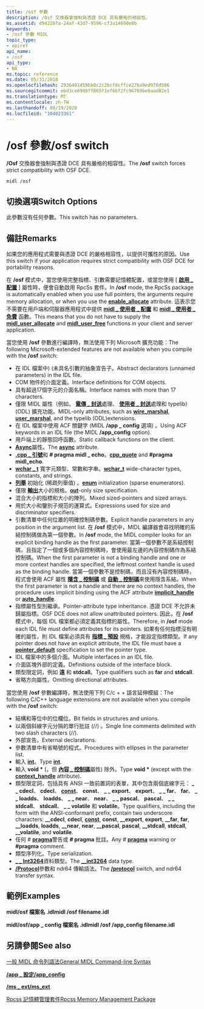 ```yaml
---
title: /osf 參數
description: /Osf 交換器會強制與憑證 DCE 具有嚴格的相容性。
ms.assetid: d94228fa-24af-43d7-9596-cf3a14690e0b
keywords:
- /osf 參數 MIDL
topic_type:
- apiref
api_name:
- /osf
api_type:
- NA
ms.topic: reference
ms.date: 05/31/2018
ms.openlocfilehash: 2936401d59bb8c2c2bcfdcffce27ba9ed978d506
ms.sourcegitcommit: ebd3ce6908ff865f1ef66f2fc96769be0aad82e1
ms.translationtype: MT
ms.contentlocale: zh-TW
ms.lasthandoff: 08/19/2020
ms.locfileid: "104023361"
---
```

# <a name="osf-switch"></a><span data-ttu-id="317fc-104">/osf 參數</span><span class="sxs-lookup"><span data-stu-id="317fc-104">/osf switch</span></span>

<span data-ttu-id="317fc-105">**/Osf** 交換器會強制與憑證 DCE 具有嚴格的相容性。</span><span class="sxs-lookup"><span data-stu-id="317fc-105">The **/osf** switch forces strict compatibility with OSF DCE.</span></span>

``` syntax
midl /osf
```

## <a name="switch-options"></a><span data-ttu-id="317fc-106">切換選項</span><span class="sxs-lookup"><span data-stu-id="317fc-106">Switch Options</span></span>

<span data-ttu-id="317fc-107">此參數沒有任何參數。</span><span class="sxs-lookup"><span data-stu-id="317fc-107">This switch has no parameters.</span></span>

## <a name="remarks"></a><span data-ttu-id="317fc-108">備註</span><span class="sxs-lookup"><span data-stu-id="317fc-108">Remarks</span></span>

<span data-ttu-id="317fc-109">如果您的應用程式需要與憑證 DCE 的嚴格相容性，以提供可攜性的原因。</span><span class="sxs-lookup"><span data-stu-id="317fc-109">Use this switch if your application requires strict compatibility with OSF DCE for portability reasons.</span></span>

<span data-ttu-id="317fc-110">在 **/osf** 模式中，當您使用完整指標、引數需要記憶體配置，或當您使用 [ [**啟用 \_ 配置**](enable-allocate.md) ] 屬性時，便會自動啟用 RpcSs 套件。</span><span class="sxs-lookup"><span data-stu-id="317fc-110">In **/osf** mode, the RpcSs package is automatically enabled when you use full pointers, the arguments require memory allocation, or when you use the [**enable\_allocate**](enable-allocate.md) attribute.</span></span> <span data-ttu-id="317fc-111">這表示您不需要在用戶端和伺服器應用程式中提供 [**midl \_ 使用者 \_ 配置**](/windows/desktop/Rpc/the-midl-user-allocate-function) 和 [**midl \_ 使用者 \_ 免費**](/windows/desktop/Rpc/the-midl-user-free-function) 函數。</span><span class="sxs-lookup"><span data-stu-id="317fc-111">This means that you do not have to supply the [**midl\_user\_allocate**](/windows/desktop/Rpc/the-midl-user-allocate-function) and [**midl\_user\_free**](/windows/desktop/Rpc/the-midl-user-free-function) functions in your client and server application.</span></span>

<span data-ttu-id="317fc-112">當您使用 **/osf** 參數進行編譯時，無法使用下列 Microsoft 擴充功能：</span><span class="sxs-lookup"><span data-stu-id="317fc-112">The following Microsoft-extended features are not available when you compile with the **/osf** switch:</span></span>

-   <span data-ttu-id="317fc-113">在 IDL 檔案中)  (未具名引數的抽象宣告子。</span><span class="sxs-lookup"><span data-stu-id="317fc-113">Abstract declarators (unnamed parameters) in the IDL file.</span></span>
-   <span data-ttu-id="317fc-114">COM 物件的介面定義。</span><span class="sxs-lookup"><span data-stu-id="317fc-114">Interface definitions for COM objects.</span></span>
-   <span data-ttu-id="317fc-115">具有超過17個字元的介面名稱。</span><span class="sxs-lookup"><span data-stu-id="317fc-115">Interface names with more than 17 characters.</span></span>
-   <span data-ttu-id="317fc-116">僅限 MIDL 屬性（例如， [**電傳 \_ 封送**](wire-marshal.md)處理、 [**使用者 \_ 封送**](user-marshal.md)處理和 typelib） (ODL) 擴充功能。</span><span class="sxs-lookup"><span data-stu-id="317fc-116">MIDL-only attributes, such as [**wire\_marshal**](wire-marshal.md), [**user\_marshal**](user-marshal.md), and the typelib (ODL)extensions.</span></span>
-   <span data-ttu-id="317fc-117">在 IDL 檔案中使用 ACF 關鍵字 (MIDL **/app \_ config** 選項) 。</span><span class="sxs-lookup"><span data-stu-id="317fc-117">Using ACF keywords in an IDL file (the MIDL **/app\_config** option).</span></span>
-   <span data-ttu-id="317fc-118">用戶端上的靜態回呼函數。</span><span class="sxs-lookup"><span data-stu-id="317fc-118">Static callback functions on the client.</span></span>
-   <span data-ttu-id="317fc-119">[**Async**](async.md)屬性。</span><span class="sxs-lookup"><span data-stu-id="317fc-119">The [**async**](async.md) attribute.</span></span>
-   <span data-ttu-id="317fc-120">[**.cpp \_ 引號**](cpp-quote.md)和 **\# pragma midl \_ echo**。</span><span class="sxs-lookup"><span data-stu-id="317fc-120">[**cpp\_quote**](cpp-quote.md) and **\#pragma midl\_echo**.</span></span>
-   <span data-ttu-id="317fc-121">[**wchar \_ t**](wchar-t.md) 寬字元類型、常數和字串。</span><span class="sxs-lookup"><span data-stu-id="317fc-121">[**wchar\_t**](wchar-t.md) wide-character types, constants, and strings.</span></span>
-   <span data-ttu-id="317fc-122">[**列舉**](enum.md) 初始化 (稀疏列舉值) 。</span><span class="sxs-lookup"><span data-stu-id="317fc-122">[**enum**](enum.md) initialization (sparse enumerators).</span></span>
-   <span data-ttu-id="317fc-123">僅限 [**輸出**](out-idl.md)大小的規格。</span><span class="sxs-lookup"><span data-stu-id="317fc-123">[**out**](out-idl.md)-only size specification.</span></span>
-   <span data-ttu-id="317fc-124">混合大小的指標和大小的陣列。</span><span class="sxs-lookup"><span data-stu-id="317fc-124">Mixed sized-pointers and sized arrays.</span></span>
-   <span data-ttu-id="317fc-125">用於大小和鑒別子規范的運算式。</span><span class="sxs-lookup"><span data-stu-id="317fc-125">Expressions used for size and discriminator specifiers.</span></span>
-   <span data-ttu-id="317fc-126">引數清單中任何位置的明確控制碼參數。</span><span class="sxs-lookup"><span data-stu-id="317fc-126">Explicit handle parameters in any position in the argument list.</span></span> <span data-ttu-id="317fc-127">在 **/osf** 模式中，MIDL 編譯器會尋找明確的系結控制碼做為第一個參數。</span><span class="sxs-lookup"><span data-stu-id="317fc-127">In **/osf** mode, the MIDL compiler looks for an explicit binding handle as the first parameter.</span></span> <span data-ttu-id="317fc-128">當第一個參數不是系結控制碼，且指定了一個或多個內容控制碼時，會使用最左邊的內容控制碼作為系結控制碼。</span><span class="sxs-lookup"><span data-stu-id="317fc-128">When the first parameter is not a binding handle and one or more context handles are specified, the leftmost context handle is used as the binding handle.</span></span> <span data-ttu-id="317fc-129">當第一個參數不是控制碼，而且沒有內容控制碼時，程式會使用 ACF 屬性 [**隱含 \_ 控制碼**](implicit-handle.md) 或 [**自動 \_ 控制碼**](auto-handle.md)來使用隱含系結。</span><span class="sxs-lookup"><span data-stu-id="317fc-129">When the first parameter is not a handle and there are no context handles, the procedure uses implicit binding using the ACF attribute [**implicit\_handle**](implicit-handle.md) or [**auto\_handle**](auto-handle.md).</span></span>
-   <span data-ttu-id="317fc-130">指標屬性型別繼承。</span><span class="sxs-lookup"><span data-stu-id="317fc-130">Pointer-attribute type inheritance.</span></span> <span data-ttu-id="317fc-131">憑證 DCE 不允許未歸屬指標。</span><span class="sxs-lookup"><span data-stu-id="317fc-131">OSF DCE does not allow unattributed pointers.</span></span> <span data-ttu-id="317fc-132">因此，在 **/osf** 模式中，每個 IDL 檔案都必須定義其指標的屬性。</span><span class="sxs-lookup"><span data-stu-id="317fc-132">Therefore, in **/osf** mode each IDL file must define attributes for its pointers.</span></span> <span data-ttu-id="317fc-133">如果有任何指標沒有明確的屬性，則 IDL 檔案必須具有 [**指標 \_ 預設**](pointer-default.md) 規格，才能設定指標類型。</span><span class="sxs-lookup"><span data-stu-id="317fc-133">If any pointer does not have an explicit attribute, the IDL file must have a [**pointer\_default**](pointer-default.md) specification to set the pointer type.</span></span>
-   <span data-ttu-id="317fc-134">IDL 檔案中的多個介面。</span><span class="sxs-lookup"><span data-stu-id="317fc-134">Multiple interfaces in an IDL file.</span></span>
-   <span data-ttu-id="317fc-135">介面區塊外部的定義。</span><span class="sxs-lookup"><span data-stu-id="317fc-135">Definitions outside of the interface block.</span></span>
-   <span data-ttu-id="317fc-136">類型限定詞，例如 **遠** 和 **stdcall**。</span><span class="sxs-lookup"><span data-stu-id="317fc-136">Type qualifiers such as **far** and **stdcall**.</span></span>
-   <span data-ttu-id="317fc-137">省略方向屬性。</span><span class="sxs-lookup"><span data-stu-id="317fc-137">Omitting directional attributes.</span></span>

<span data-ttu-id="317fc-138">當您使用 **/osf** 參數編譯時，無法使用下列 C/c + + 語言延伸模組：</span><span class="sxs-lookup"><span data-stu-id="317fc-138">The following C/C++ language extensions are not available when you compile with the **/osf** switch:</span></span>

-   <span data-ttu-id="317fc-139">結構和等位中的位欄位。</span><span class="sxs-lookup"><span data-stu-id="317fc-139">Bit fields in structures and unions.</span></span>
-   <span data-ttu-id="317fc-140">以兩個斜線字元分隔的單行批註 (//) 。</span><span class="sxs-lookup"><span data-stu-id="317fc-140">Single line comments delimited with two slash characters (//).</span></span>
-   <span data-ttu-id="317fc-141">外部宣告。</span><span class="sxs-lookup"><span data-stu-id="317fc-141">External declarations.</span></span>
-   <span data-ttu-id="317fc-142">參數清單中有省略號的程式。</span><span class="sxs-lookup"><span data-stu-id="317fc-142">Procedures with ellipses in the parameter list.</span></span>
-   <span data-ttu-id="317fc-143">輸入 [**int**](int.md)。</span><span class="sxs-lookup"><span data-stu-id="317fc-143">Type [**int**](int.md).</span></span>
-   <span data-ttu-id="317fc-144">輸入 **void \*** (，但 [**內容 \_ 控制碼**](context-handle.md)屬性) 除外。</span><span class="sxs-lookup"><span data-stu-id="317fc-144">Type **void \*** (except with the [**context\_handle**](context-handle.md) attribute).</span></span>
-   <span data-ttu-id="317fc-145">類型限定詞，包括具有 ANSI 一致前置詞的表單，其中包含兩個底線字元： **\_ \_ cdecl**、 **cdecl**、 [**const**](const.md)、 **const**、 **\_ \_ export**、 **export**、 **\_ \_ far**、 **far**、 **\_ \_ loadds**、 **loadds**、 **\_ \_ near**、 **near**、 **\_ \_ pascal**、 **pascal**、 **\_ \_ stdcall**、 **stdcall**、 **\_ \_ volatile** 和 **volatile**。</span><span class="sxs-lookup"><span data-stu-id="317fc-145">Type qualifiers, including the form with the ANSI-conformant prefix, contain two underscore characters: **\_\_cdecl**, **cdecl**, [**const**](const.md), **const**, **\_\_export**, **export**, **\_\_far**, **far**, **\_\_loadds**, **loadds**, **\_\_near**, **near**, **\_\_pascal**, **pascal**, **\_\_stdcall**, **stdcall**, **\_\_volatile**, and **volatile**.</span></span>
-   <span data-ttu-id="317fc-146">任何 \# [**pragma**](pragma.md)警告或 **\# pragma** 批註。</span><span class="sxs-lookup"><span data-stu-id="317fc-146">Any \# [**pragma**](pragma.md) warning or **\#pragma** comment.</span></span>
-   <span data-ttu-id="317fc-147">類型序列化。</span><span class="sxs-lookup"><span data-stu-id="317fc-147">Type serialization.</span></span>
-   <span data-ttu-id="317fc-148">[**\_ \_ Int3264**](--int3264.md)資料類型。</span><span class="sxs-lookup"><span data-stu-id="317fc-148">The [**\_\_int3264**](--int3264.md) data type.</span></span>
-   <span data-ttu-id="317fc-149">[**/Protocol**](-protocol.md)參數和 ndr64 傳輸語法。</span><span class="sxs-lookup"><span data-stu-id="317fc-149">The [**/protocol**](-protocol.md) switch, and ndr64 transfer syntax.</span></span>

## <a name="examples"></a><span data-ttu-id="317fc-150">範例</span><span class="sxs-lookup"><span data-stu-id="317fc-150">Examples</span></span>

<span data-ttu-id="317fc-151">**midl/osf 檔案名 .idl**</span><span class="sxs-lookup"><span data-stu-id="317fc-151">**midl /osf filename.idl**</span></span>

<span data-ttu-id="317fc-152">**midl/osf/app \_ config 檔案名 .idl**</span><span class="sxs-lookup"><span data-stu-id="317fc-152">**midl /osf /app\_config filename.idl**</span></span>

## <a name="see-also"></a><span data-ttu-id="317fc-153">另請參閱</span><span class="sxs-lookup"><span data-stu-id="317fc-153">See also</span></span>

<dl> <dt>

[<span data-ttu-id="317fc-154">一般 MIDL 命令列語法</span><span class="sxs-lookup"><span data-stu-id="317fc-154">General MIDL Command-line Syntax</span></span>](general-midl-command-line-syntax.md)
</dt> <dt>

[<span data-ttu-id="317fc-155">**/app \_ 設定**</span><span class="sxs-lookup"><span data-stu-id="317fc-155">**/app\_config**</span></span>](-app-config.md)
</dt> <dt>

[<span data-ttu-id="317fc-156">**/ms \_ ext**</span><span class="sxs-lookup"><span data-stu-id="317fc-156">**/ms\_ext**</span></span>](-ms-ext.md)
</dt> <dt>

[<span data-ttu-id="317fc-157">Rpcss 記憶體管理套件</span><span class="sxs-lookup"><span data-stu-id="317fc-157">Rpcss Memory Management Package</span></span>](/windows/desktop/Rpc/rpcss-memory-management-package)
</dt> </dl>

 

 